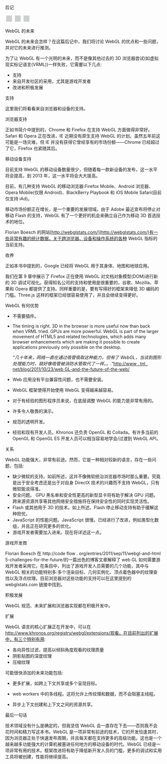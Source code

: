 后记

![image](img/frontdot.jpg)

WebGL 的未来

WebGL 的未来会怎样？在这篇后记中，我们将讨论 WebGL 的优点和一些问题，并对它的未来进行推测。

为了让 WebGL 有一个光明的未来，而不是像其他过去的 3D 浏览器尝试(如虚拟现实标记语言(VRML))一样失败，它需要以下几点:

*   支持
*   来自开发社区的采用，尤其是游戏开发者
*   改进和积极发展

支持

这里我们将看看来自浏览器和设备的支持。

浏览器支持

正如书简介中提到的，Chrome 和 Firefox 在支持 WebGL 方面做得非常好。Safari 和 Opera 正在改进，IE 近期没有原生支持 WebGL 的计划。虽然五年前这可能是一场灾难，但 IE 并没有获得它曾经享有的市场份额——Chrome 已经超过了它，Firefox 也紧随其后。

移动设备支持

目前支持 WebGL 的移动设备数量很少，但随着每一款新设备的发布，这一水平将会提高，到 2013 年，这一水平将会大大提高。

目前，有几种支持 WebGL 的移动浏览器:Firefox Mobile、Android 浏览器、Opera Mobile(仅限 Android)、BlackBerry Playbook 和 iOS Mobile Safari(目前仅支持 iAd)。

移动市场份额正在增长，是一个重要的发展领域。由于 Adobe 最近宣布将停止对移动 Flash 的支持，WebGL 有了一个更好的机会来确立自己作为移动 3D 首选技术的地位。

Florian Boesch 的网站[http://webglstats.com/](http://webglstats.com/)有一些非常有趣的统计数据，关于跨浏览器、设备和操作系统的各种 WebGL 指标的当前支持。

收养

正如本书中提到的，Google 已经将 WebGL 用于其身体、地图和地球应用。

我们在第 9 章中展示了 Firefox 正在使用 WebGL 对文档对象模型(DOM)进行新的 3D 调试可视化。获得知名公司的支持和使用是很重要的，谷歌、Mozilla、苹果和 Opera 都提供了支持。同样重要的是，要有写得好的框架来降低 3D 编码的门槛。Three.js 这样的框架已经很容易使用了，并且会继续变得更好。

WebGL 有何优势

*   不需要插件。
*   The timing is right. 3D in the browser is more useful now than back when VRML tried. GPUs are more powerful. WebGL is part of the larger movement of HTML5 and related technologies, which adds many browser enhancements which are making it possible to create applications previously only possible on the desktop.

    *“几十年来，网络一直在通过吸管吸取这种能力，但有了 WebGL，当谈到图形处理能力时，就好像吸管被消防水管取代了一样。。."*[http://www . tnl . net/blog/2011/10/23/web GL-and-the-future-of-the-web/](http://www.tnl.net/blog/2011/10/23/webgl-and-the-future-of-the-web/)

*   Web 应用没有平台兼容性问题，也不需要安装。
*   WebGL 框架使得开始使用 WebGL 变得越来越容易。
*   对于有经验的图形程序员来说，在底层调整 WebGL 的能力是非常有用的。
*   许多令人敬畏的演示。
*   规范的透明开发。
*   经验和现有开发人员。Khronos 还负责 OpenGL 和 Collada。有许多当前的 OpenGL 和 OpenGL ES 开发人员可以相当容易地学会/过渡到 WebGL API。

关系

WebGL 功能强大，非常有前途。然而，它是一种相对较新的语言，存在一些问题，包括:

*   缺少微软的支持。如前所述，这并不像微软统治浏览器市场时那么重要。究竟是出于安全考虑还是出于对自身 DirectX 技术的兴趣而不支持 WebGL，只有微软能说得准。
*   安全问题。 GPU 黑名单和安全性更高的新型显卡将有助于解决 GPU 问题。跨来源资源共享等其他网络安全措施将在保持安全性的同时实现灵活性。
*   Flash 或其他用于 3D 的技术。如上所述，Flash 停止移动支持有助于缓解这种担忧。
*   JavaScript 的性能问题。JavaScript 很慢。已经进行了改进，例如类型化数组，并且正在研究更多的优化。
*   游戏开发者需要加入进来。现在将详述这一点。

游戏开发商

Florian Boesch 在 http://code flow . org/entries/2011/sep/11/webgl-and-html 5-challenges-for-the-future/的一篇出色的博客文章解释了 web GL 如何需要游戏开发者采用它。在条目中，列出了游戏开发人员需要的几个功能，其中与 WebGL 相关的功能特别多:多个渲染目标、几何实例化、顶点着色器中的纹理查找以及浮点纹理。目前浏览器对这些功能的支持可以在这里提到的 webglstats.com 链接中找到。

积极发展

WebGL 规范、未来扩展和浏览器实现都在积极开发中。

扩展

WebGL 语言的核心扩展正在开发中，可以在 http://www.khronos.org/registry/webgl/extensions/观看。在目前列出的扩展中，有三个特别有用:

*   各向异性过滤，提高以倾斜角度观看的纹理质量
*   阴影贴图的深度纹理
*   压缩纹理

可能很快添加的未来功能包括:

*   更多扩展，如跨上下文共享或多个呈现目标。
*   web workers 中的多线程。这将允许上传纹理和数据，而不会阻塞主线程。

*   异步上下文创建和上下文之间的资源共享。

最后一句话

技术领域没有什么是确定的，但我坚信 WebGL 会一直存在下去——否则我不会花时间和精力写这本书。WebGL 是一项非常有前途的技术，它的开发恰逢其时，因为浏览器正处于快速发布周期，并且每天都在支持更多的高级功能。这也是一个越来越多功能强大的计算机被塞进任何地方的移动设备的时代。WebGL 已经是一项非常有用的技术。框架改进将有助于降低新开发人员的门槛，更多的调试和实用工具将被创建，性能将继续提高。